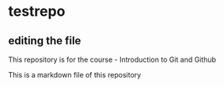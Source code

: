 # testrepo

## editing the file

This repository is for the course - Introduction to Git and Github

This is a markdown file of this repository
